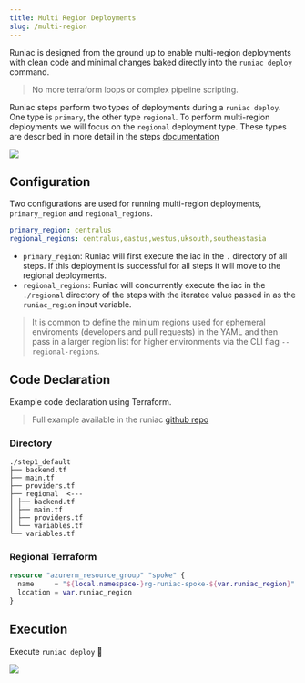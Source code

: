 ```yaml
---
title: Multi Region Deployments
slug: /multi-region
---
```


Runiac is designed from the ground up to enable multi-region deployments with clean code and minimal changes baked directly into the `runiac deploy` command.

> No more terraform loops or complex pipeline scripting.

Runiac steps perform two types of deployments during a `runiac deploy`. One type is `primary`, the other type `regional`. To perform multi-region deployments we will focus on the `regional` deployment type. These types are described in more detail in the steps [documentation](/docs/steps#regional)

![](/gif/tf-az-hello-world-multi-region-success.gif)

## Configuration

Two configurations are used for running multi-region deployments, `primary_region` and `regional_regions`.

```yaml
primary_region: centralus
regional_regions: centralus,eastus,westus,uksouth,southeastasia
```

- `primary_region`: Runiac will first execute the iac in the `.` directory of all steps. If this deployment is successful for all steps it will move to the regional deployments.
- `regional_regions`: Runiac will concurrently execute the iac in the `./regional` directory of the steps with the iteratee value passed in as the `runiac_region` input variable.

> It is common to define the minium regions used for ephemeral enviroments (developers and pull requests) in the YAML and then pass in a larger region list for higher environments via the CLI flag `--regional-regions`.

## Code Declaration

Example code declaration using Terraform.

> Full example available in the runiac [github repo](https://github.com/Optum/runiac/tree/main/examples)

### Directory

```
./step1_default
├── backend.tf
├── main.tf
├── providers.tf
├── regional  <---
│ ├── backend.tf
│ ├── main.tf
│ ├── providers.tf
│ └── variables.tf
└── variables.tf
```

### Regional Terraform

```terraform
resource "azurerm_resource_group" "spoke" {
  name     = "${local.namespace-}rg-runiac-spoke-${var.runiac_region}"
  location = var.runiac_region
}
```

## Execution

Execute `runiac deploy` :rocket:

![](/img/multi-region-azure-deploy.png)
